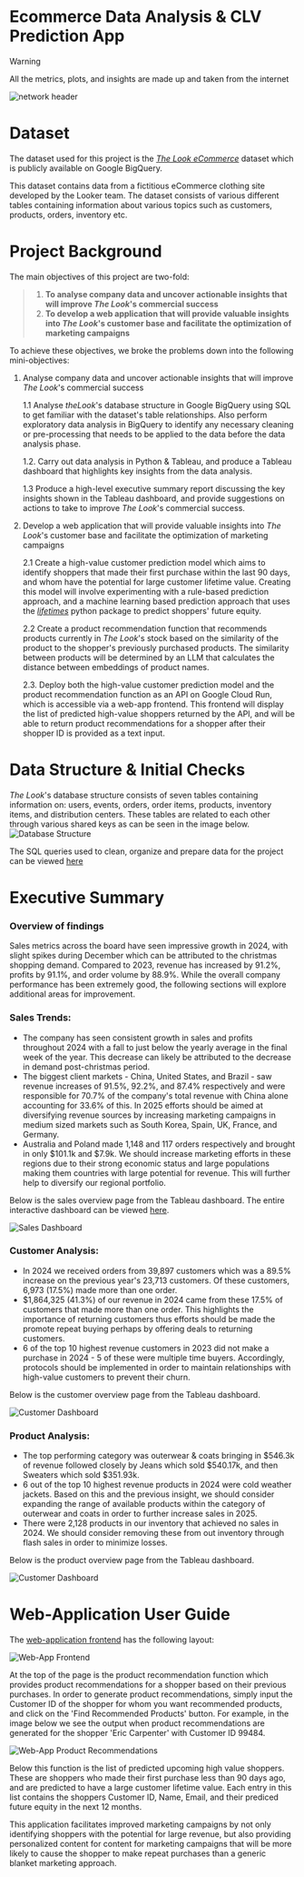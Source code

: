 # Ecommerce Data Analysis & CLV Prediction App

> [!WARNING]
> All the metrics, plots, and insights are made up and taken from the internet

![network header](assets/header.jpeg)

# Dataset
The dataset used for this project is the [*The Look eCommerce*]((https://console.cloud.google.com/bigquery/analytics-hub/discovery/projects/1057666841514/locations/us/dataExchanges/google_cloud_public_datasets_17e74966199/listings/thelook_ecommerce)) dataset which is publicly available on Google BigQuery.

This dataset contains data from a fictitious eCommerce clothing site developed by the Looker team. The dataset consists of various different tables containing information about various topics such as customers, products, orders, inventory etc.

# Project Background

 The main objectives of this project are two-fold:
 > 1. **To analyse company data and uncover actionable insights that will improve *The Look*'s commercial success**
 > 2. **To develop a web application that will provide valuable insights into *The Look*'s customer base and facilitate the optimization of marketing campaigns**
 

 To achieve these objectives, we broke the problems down into the following mini-objectives:
 1. Analyse company data and uncover actionable insights that will improve *The Look*'s commercial success

      1.1 Analyse *theLook*'s database structure in Google BigQuery using SQL to get familiar with the dataset's table relationships. Also perform exploratory data analysis in BigQuery to identify any necessary cleaning or pre-processing that needs to be applied to the data before the data analysis phase.

      1.2. Carry out data analysis in Python & Tableau, and produce a Tableau dashboard that highlights key insights from the data analysis.
      
      1.3 Produce a high-level executive summary report discussing the key insights shown in the Tableau dashboard, and provide suggestions on actions to take to improve *The Look*'s commercial success.

 2. Develop a web application that will provide valuable insights into *The Look*'s customer base and facilitate the optimization of marketing campaigns

      2.1 Create a high-value customer prediction model which aims to identify shoppers that made their first purchase within the last 90 days, and whom have the potential for large customer lifetime value. Creating this model will involve experimenting with a rule-based prediction approach, and a machine learning based prediction approach that uses the [*lifetimes*](https://lifetimes.readthedocs.io/en/latest/index.html) python package to predict shoppers' future equity.

      2.2 Create a product recommendation function that recommends products currently in *The Look*'s stock based on the similarity of the product to the shopper's previously purchased products. The similarity between products will be determined by an LLM that calculates the distance between embeddings of product names.

      2.3. Deploy both the high-value customer prediction model and the product recommendation function as an API on Google Cloud Run, which is accessible via a web-app frontend. This frontend will display the list of predicted high-value shoppers returned by the API, and will be able to return product recommendations for a shopper after their shopper ID is provided as a text input.

# Data Structure & Initial Checks
*The Look*'s database structure consists of seven tables containing information on: users, events, orders, order items, products, inventory items, and distribution centers. These tables are related to each other through various shared keys as can be seen in the image below.
![Database Structure](assets/ERD.png)

The SQL queries used to clean, organize and prepare data for the project can be viewed [here](https://github.com/axeleichelmann/ecommerce-project/tree/main/queries)

# Executive Summary
### Overview of findings
Sales metrics across the board have seen impressive growth in 2024, with slight spikes during December which can be attributed to the christmas shopping demand. Compared to 2023, revenue has increased by 91.2%, profits by 91.1%, and order volume by 88.9%. While the overall company performance has been extremely good, the following sections will explore additional areas for improvement.

### Sales Trends:
* The company has seen consistent growth in sales and profits throughout 2024 with a fall to just below the yearly average in the final week of the year. This decrease can likely be attributed to the decrease in demand post-christmas period.
* The biggest client markets - China, United States, and Brazil - saw revenue increases of 91.5%, 92.2%, and 87.4% respectively and were responsible for 70.7% of the company's total revenue with China alone accounting for 33.6% of this. In 2025 efforts should be aimed at diversifying revenue sources by increasing marketing campaigns in medium sized markets such as South Korea, Spain, UK, France, and Germany.
* Australia and Poland made 1,148 and 117 orders respectively and brought in only $101.1k and $7.9k. We should increase marketing efforts in these regions due to their strong economic status and large populations making them countries with large potential for revenue. This will further help to diversify our regional portfolio.

Below is the sales overview page from the Tableau dashboard. The entire interactive dashboard can be viewed [here](https://public.tableau.com/app/profile/axel.eichelmann5606/viz/TheLook-eCommerceSalesAnalysis/SalesDashboard).

![Sales Dashboard](assets/SalesDashboard.png)

### Customer Analysis:
* In 2024 we received orders from 39,897 customers which was a 89.5% increase on the previous year's 23,713 customers. Of these customers, 6,973 (17.5%) made more than one order.
* $1,864,325 (41.3%) of our revenue in 2024 came from these 17.5% of customers that made more than one order. This highlights the importance of returning customers thus efforts should be made the promote repeat buying perhaps by offering deals to returning customers.
* 6 of the top 10 highest revenue customers in 2023 did not make a purchase in 2024 - 5 of these were multiple time buyers. Accordingly, protocols should be implemented in order to maintain relationships with high-value customers to prevent their churn.

Below is the customer overview page from the Tableau dashboard.

![Customer Dashboard](assets/CustomerDashboard.png)

### Product Analysis:
* The top performing category was outerwear & coats bringing in $546.3k of revenue followed closely by Jeans which sold $540.17k, and then Sweaters which sold $351.93k.
* 6 out of the top 10 highest revenue products in 2024 were cold weather jackets. Based on this and the previous insight, we should consider expanding the range of available products within the category of outerwear and coats in order to further increase sales in 2025.
* There were 2,128 products in our inventory that achieved no sales in 2024. We should consider removing these from out inventory through flash sales in order to minimize losses.

Below is the product overview page from the Tableau dashboard.

![Customer Dashboard](assets/ProductDashboard.png)

# Web-Application User Guide
The [web-application frontend](https://web-app-frontend-production-50293729231.europe-west10.run.app/) has the following layout:

![Web-App Frontend](assets/frontend.png)

At the top of the page is the product recommendation function which provides product recommendations for a shopper based on their previous purchases. In order to generate product recommendations, simply input the Customer ID of the shopper for whom you want recommended products, and click on the 'Find Recommended Products' button. For example, in the image below we see the output when product recommendations are generated for the shopper 'Eric Carpenter' with Customer ID 99484.

![Web-App Product Recommendations](assets/frontend-recommendations.png)

Below this function is the list of predicted upcoming high value shoppers. These are shoppers who made their first purchase less than 90 days ago, and are predicted to have a large customer lifetime value. Each entry in this list contains the shoppers Customer ID, Name, Email, and their prediced future equity in the next 12 months.

This application facilitates improved marketing campaigns by not only identifying shoppers with the potential for large revenue, but also providing personalized content for content for marketing campaigns that will be more likely to cause the shopper to make repeat purchases than a generic blanket marketing approach.